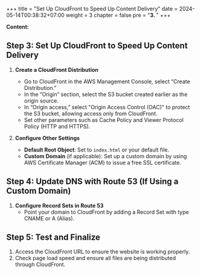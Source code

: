 +++
title = "Set Up CloudFront to Speed Up Content Delivery"
date = 2024-05-14T00:38:32+07:00
weight = 3
chapter = false
pre = "<b>3. </b>"
+++

**Content:**

## Step 3: Set Up CloudFront to Speed Up Content Delivery

1. **Create a CloudFront Distribution**

   - Go to CloudFront in the AWS Management Console, select “Create Distribution.”
   - In the “Origin” section, select the S3 bucket created earlier as the origin source.
   - In “Origin access,” select "Origin Access Control (OAC)" to protect the S3 bucket, allowing access only from CloudFront.
   - Set other parameters such as Cache Policy and Viewer Protocol Policy (HTTP and HTTPS).

2. **Configure Other Settings**
   - **Default Root Object**: Set to `index.html` or your default file.
   - **Custom Domain** (if applicable): Set up a custom domain by using AWS Certificate Manager (ACM) to issue a free SSL certificate.

## Step 4: Update DNS with Route 53 (If Using a Custom Domain)

1. **Configure Record Sets in Route 53**
   - Point your domain to CloudFront by adding a Record Set with type CNAME or A (Alias).

## Step 5: Test and Finalize

1. Access the CloudFront URL to ensure the website is working properly.
2. Check page load speed and ensure all files are being distributed through CloudFront.
